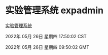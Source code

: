 # 实验管理系统 expadmin
[实验管理系统](http://59.174.26.83:56808/expadmin-782313d2-e1b1-4ea7-932e-3a55e6a1a4d0/)

2022年 05月 26日 星期四 17:50:02 CST

2022年 05月 26日 星期四 09:50:02 GMT
